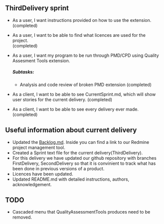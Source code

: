 ## ThirdDelivery sprint

* As a user, I want instructions provided on how to use the extension.<br />  (completed)

* As a user, I want to be able to find what licences are used for the project.<br />(completed)

* As a user, I want my program to be run through PMD/CPD using Quality Assesment Tools extension.<br />
  ##### Subtasks:
  * Analysis and code review of broken PMD extension (completed)

* As a client, I want to be able to see CurrentSprint.md, which will show user stories for the current delivery. (completed)

* As a client, I want to be able to see every delivery ever made.<br /> (completed)




## Useful information about current delivery
* Updated the [Backlog.md](https://github.com/SoftwareExtensionRenovators/QualityAssessmentTools/tree/ThirdDelivery/documents/Backlog.md). Inside you can find a link to our Redmine project management tool.
* Created a Sprint text file for the current delivery(ThirdDelivery).
* For this delivery we have updated our github repository with branches FirstDelivery, SecondDelivery so that it is convinient to track what has been done in previous versions of a product.
* Licences have been updated.
* Updated README.md with detailed instructions, authors, acknowledgement.


## TODO
* Cascaded menu that QualityAssessmentTools produces need to be removed.
